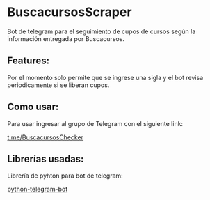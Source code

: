 # BuscacursosScraper


Bot de telegram para el seguimiento de cupos de cursos según la información entregada por Buscacursos.


## Features:

Por el momento solo permite que se ingrese una sigla y el bot revisa periodicamente si se liberan cupos. 

## Como usar:

Para usar ingresar al grupo de Telegram con el siguiente link:

[t.me/BuscacursosChecker](t.me/BuscacursosChecker)

## Librerías usadas:

Librería de pyhton para bot de telegram:

[python-telegram-bot](https://github.com/python-telegram-bot/python-telegram-bot)
